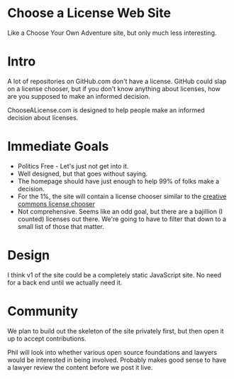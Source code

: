 # Choose a License Web Site

Like a Choose Your Own Adventure site, but only much less interesting.

# Intro

A lot of repositories on GitHub.com don't have a license. GitHub could slap on 
a license chooser, but if you don't know anything about licenses, how are you 
supposed to make an informed decision.

ChooseALicense.com is designed to help people make an informed decision about 
licenses. 

# Immediate Goals

* Politics Free - Let's just not get into it.
* Well designed, but that goes without saying.
* The homepage should have just enough to help 99% of folks make a decision.
* For the 1%, the site will contain a license chooser similar to 
the [creative commons license chooser](http://creativecommons.org/choose/)
* Not comprehensive. Seems like an odd goal, but there are a bajillion 
(I counted) licenses out there. We're going to have to filter that down to a 
small list of those that matter.

# Design

I think v1 of the site could be a completely static JavaScript site. No need 
for a back end until we actually need it.

# Community

We plan to build out the skeleton of the site privately first, but then open 
it up to accept contributions.

Phil will look into whether various open source foundations and lawyers would 
be interested in being involved. Probably makes good sense to have a lawyer 
review the content before we post it live.